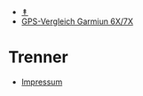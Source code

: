 - <a href="#" onclick="toggleTop(event);" id="show_hide">&Uarr;</a>
- [GPS-Vergleich Garmiun 6X/7X](germin6x-7x/)

# Trenner

- [Impressum](impressum.md)

<script>
 function toggleTop(e) {
    var top=document.getElementById("headermd");
    var show_hide=document.getElementById("show_hide");
    if (top.style.display === "none") {
        top.style.display = "block";
        show_hide.innerHTML="&Uarr;"
    } else {
        top.style.display = "none";
        show_hide.innerHTML="&Darr;"
    }
    e.preventDefault();
  }
</script>
